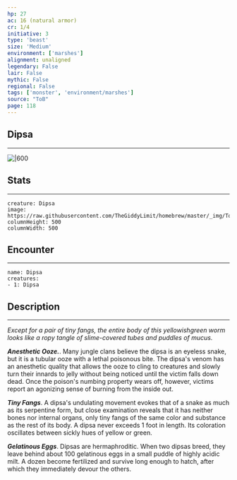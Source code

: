 ```yaml
---
hp: 27
ac: 16 (natural armor)
cr: 1/4
initiative: 3
type: 'beast'    
size: 'Medium'
environment: ['marshes']
alignment: unaligned
legendary: False
lair: False
mythic: False
regional: False
tags: ['monster', 'environment/marshes']
source: "ToB"
page: 118
---
```


## Dipsa
---

![|600](https://raw.githubusercontent.com/TheGiddyLimit/homebrew/master/_img/ToB/Dipsa.webp)

## Stats
---

```statblock
creature: Dipsa
image: https://raw.githubusercontent.com/TheGiddyLimit/homebrew/master/_img/ToB/token/Dipsa.png
columnHeight: 500
columnWidth: 500
```

## Encounter
---

```encounter-table
name: Dipsa
creatures:
- 1: Dipsa
```

## Description
---
_Except for a pair of tiny fangs, the entire body of this yellowishgreen worm looks like a ropy tangle of slime-covered tubes and puddles of mucus._

**_Anesthetic Ooze._**. Many jungle clans believe the dipsa is an eyeless snake, but it is a tubular ooze with a lethal poisonous bite. The dipsa's venom has an anesthetic quality that allows the ooze to cling to creatures and slowly turn their innards to jelly without being noticed until the victim falls down dead. Once the poison's numbing property wears off, however, victims report an agonizing sense of burning from the inside out.

**_Tiny Fangs_**. A dipsa's undulating movement evokes that of a snake as much as its serpentine form, but close examination reveals that it has neither bones nor internal organs, only tiny fangs of the same color and substance as the rest of its body. A dipsa never exceeds 1 foot in length. Its coloration oscillates between sickly hues of yellow or green.

**_Gelatinous Eggs_**. Dipsas are hermaphroditic. When two dipsas breed, they leave behind about 100 gelatinous eggs in a small puddle of highly acidic milt. A dozen become fertilized and survive long enough to hatch, after which they immediately devour the others.






